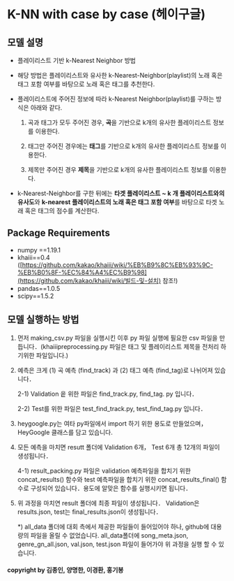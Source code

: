 # K-NN with case by case (헤이구글)



## 모델 설명

- 플레이리스트 기반 k-Nearest Neighbor 방법

- 해당 방법은 플레이리스트와 유사한 k-Nearest-Neighbor(playlist)의 노래 혹은 태그 포함 여부를 바탕으로 노래 혹은 태그를 추천한다.

- 플레이리스트에 주어진 정보에 따라 k-Nearest Neighbor(playlist)를 구하는 방식은 아래와 같다.

  1) 곡과 태그가 모두 주어진 경우, **곡**을 기반으로 k개의 유사한 플레이리스트 정보를 이용한다.

  2) 태그만 주어진 경우에는 **태그**를 기반으로 k개의 유사한 플레이리스트 정보를 이용한다.

  3) 제목만 주어진 경우 **제목**을 기반으로 k개의 유사한 플레이리스트 정보를 이용한다.

- k-Nearest-Neighbor를 구한 뒤에는 **타겟 플레이리스트 ~ k 개 플레이리스트와의 유사도**와 **k-nearest 플레이리스트의 노래 혹은 태그 포함 여부**를 바탕으로 타겟 노래 혹은 태그의 점수를 계산한다.



## Package Requirements

- numpy ==1.19.1
- khaiii==0.4 ([https://github.com/kakao/khaiii/wiki/%EB%B9%8C%EB%93%9C-%EB%B0%8F-%EC%84%A4%EC%B9%98](https://github.com/kakao/khaiii/wiki/빌드-및-설치) 참조!)
- pandas==1.0.5
- scipy==1.5.2

## 모델 실행하는 방법

1. 먼저 making_csv.py 파일을 실행시킨 이후 py 파일 실행에 필요한 csv 파일을 만듭니다．(khaiiipreprocessing.py 파일은 태그 및 플레이리스트 제목을 전처리 하기위한 파일입니다.) 

2. 예측은 크게 (1) 곡 예측 (find_track) 과 (2) 태그 예측 (find_tag)로 나뉘어져 있습니다． 

   2-1) Validation 읕 위한 파일은 find_track.py, find_tag. py 입니다． 

   2-2) Test를 위한 파일은 test_find_track.py, test_find_tag.py 입니다． 

3. heygoogle.py는 여타 py파일에서 import 하기 위한 용도로 만들었으며，HeyGoogle 클래스를 담고 있습니다.

4. 모든 예측을 마치면 resutt 폴더에 Validation 6개， Test 6개 총 12개의 파일이 생성됩니다． 

   4-1) result_packing.py 파일은 validation 예측파일을 합치기 위한 concat_results() 함수와 test 예측파일을 합치기 위한 concat_results_final() 함수로 구성되어 있습니다．용도에 알맞은 함수를 실행시키면 됩니다． 

5. 위 과정을 마치연 result 폴더에 최종 파일이 생성됩니다． Validation은 results.json, test는 final_results.json이 생성됩니다． 

   *) all_data 폴더에 대회 측에서  제공한 파일들이 들어있어야 하나,  github에 대용량의 파일을 올릴 수 없었습니다. all_data폴더에 song_meta.json,  genre_gn_all.json, val.json, test.json 파일이 들어가야 위 과정을 실행 할 수 있습니다.





#### copyright by 김종인, 양명한, 이경환, 홍기봉

